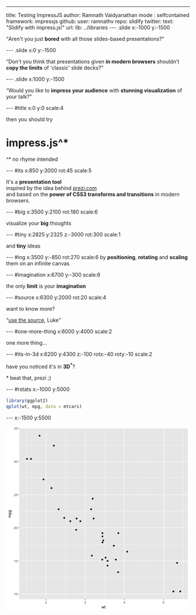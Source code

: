 ---
title: Testing ImpressJS
author: Ramnath Vaidyanathan
mode  : selfcontained
framework: impressjs
github:
  user: ramnathv
  repo: slidify
twitter:
  text: "Slidify with impress.js!"
url:
  lib: ../libraries
--- .slide x:-1000 y:-1500

<q>Aren't you just **bored** with all those slides-based presentations?</q>

--- .slide x:0 y:-1500

<q>Don't you think that presentations given **in modern browsers** shouldn't **copy the limits** of 'classic' slide decks?</q>

--- .slide x:1000 y:-1500

<q>Would you like to **impress your audience** with **stunning visualization** of your talk?</q>

--- #title x:0 y:0 scale:4

<span class="try">then you should try</span>
# impress.js^*
<span class="footnote">^* no rhyme intended</span>

--- #its x:850 y:3000 rot:45 scale:5

 It's a **presentation tool** <br/>
inspired by the idea behind [prezi.com](http://prezi.com) <br/>
and based on the **power of CSS3 transforms and transitions** in modern browsers.

--- #big x:3500 y:2100 rot:180 scale:6

visualize your <b>big</b> <span class="thoughts">thoughts</span>

--- #tiny x:2825 y:2325 z:-3000 rot:300 scale:1

and **tiny** ideas

--- #ing x:3500 y:-850 rot:270 scale:6
by <b class="positioning">positioning</b>, <b class="rotating">rotating</b> and <b class="scaling">scaling</b> them on an infinite canvas

--- #imagination x:6700 y:-300 scale:6

the only **limit** is your <b class="imagination">imagination</b>

--- #source x:6300 y:2000 rot:20 scale:4

want to know more?

<q>[use the source](http://github.com/bartaz/impress.js), Luke</q>

--- #one-more-thing x:6000 y:4000 scale:2

one more thing...

--- #its-in-3d x:6200 y:4300 z:-100 rotx:-40 roty:-10 scale:2

<span class="have">have</span> <span class="you">you</span> <span class="noticed">noticed</span> <span class="its">it's</span> <span class="in">in</span> <b>3D<sup>*</sup></b>?

<span class="footnote">* beat that, prezi ;)</span>

--- #rstats x:-1000 y:5000


```r
library(ggplot2)
qplot(wt, mpg, data = mtcars)
```

--- x:-1500 y:5500

![plot of chunk unnamed-chunk-2](assets/fig/unnamed-chunk-2-1.png)


  
